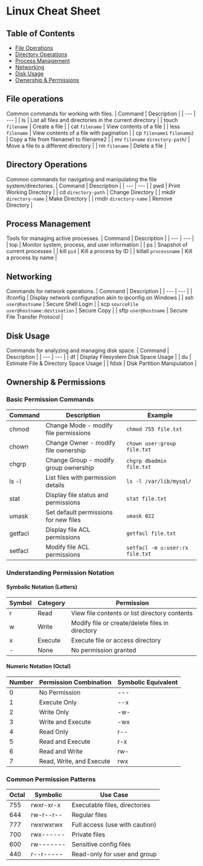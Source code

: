# Linux Cheat Sheet

## Table of Contents

- [File Operations](#file-operations)   
- [Directory Operations](#directory-operations)  
- [Process Management](#process-management)  
- [Networking](#networking)  
- [Disk Usage](#disk-usage)  
- [Ownership & Permissions](#ownership--permissions) 

## File operations
Common commands for working with files.
| Command | Description |
| --- | --- |
| ls | List all files and directories in the current directory |
| touch `filename` |  Create a file |
| cat `filename` | View contents of a file |
| less `filename` | View contents of a file with pagination |
| cp `filename1` `filename2` | Copy a file from filename1 to filename2 |
| mv `filename` `directory-path`/ | Move a file to a different directory |
| rm `filename` | Delete a file |

## Directory Operations
Common commands for navigating and manipulating the file system/directories.
| Command | Description |
| --- | --- |
| pwd | Print Working Directory |
| cd `directory-path` | Change Directory |
| mkdir `directory-name` | Make Directory |
| rmdir `directory-name` | Remove Directory |

## Process Management
Tools for managing active processes.
| Command | Description |
| --- | --- |
| top | Monitor system, process, and user information |
| ps | Snapshot of current processes |
| kill `pid` | Kill a process by ID |
| killall `processname` | Kill a process by name | 

## Networking
Commands for network operations.
| Command | Description |
| --- | --- |
| ifconfig | Display network configuration akin to ipconfig on Windows |
| ssh `user@hostname` | Secure Shell Login |
| scp `sourceFile` `user@hostname:destination` | Secure Copy |
| sftp `user@hostname` | Secure File Transfer Protocol |

## Disk Usage
Commands for analyzing and managing disk space.
| Command | Description |
| --- | --- |
| df | Display Filesystem Disk Space Usage |
| du | Estimate File & Directory Space Usage |
| fdisk | Disk Partition Manipulation |


## Ownership & Permissions

### Basic Permission Commands
| Command | Description | Example |
| --- | --- | --- |
| chmod | Change Mode - modify file permissions | `chmod 755 file.txt` |
| chown | Change Owner - modify file ownership | `chown user:group file.txt` |
| chgrp | Change Group - modify group ownership | `chgrp dbadmin file.txt` |
| ls -l | List files with permission details | `ls -l /var/lib/mysql/` |
| stat | Display file status and permissions | `stat file.txt` |
| umask | Set default permissions for new files | `umask 022` |
| getfacl | Display file ACL permissions | `getfacl file.txt` |
| setfacl | Modify file ACL permissions | `setfacl -m u:user:rx file.txt` |

### Understanding Permission Notation

#### Symbolic Notation (Letters)
| Symbol | Category | Permission |
| --- | --- | --- |
| r | Read | View file contents or list directory contents |
| w | Write | Modify file or create/delete files in directory |
| x | Execute | Execute file or access directory |
| - | None | No permission granted |

#### Numeric Notation (Octal)
| Number | Permission Combination | Symbolic Equivalent |
| --- | --- | --- |
| 0 | No Permission | --- |
| 1 | Execute Only | --x |
| 2 | Write Only | -w- |
| 3 | Write and Execute | -wx |
| 4 | Read Only | r-- |
| 5 | Read and Execute | r-x |
| 6 | Read and Write | rw- |
| 7 | Read, Write, and Execute | rwx |

### Common Permission Patterns
| Octal | Symbolic | Use Case |
| --- | --- | --- |
| 755 | rwxr-xr-x | Executable files, directories |
| 644 | rw-r--r-- | Regular files |
| 777 | rwxrwxrwx | Full access (use with caution) |
| 700 | rwx------ | Private files |
| 600 | rw------- | Sensitive config files |
| 440 | r--r----- | Read-only for user and group |

